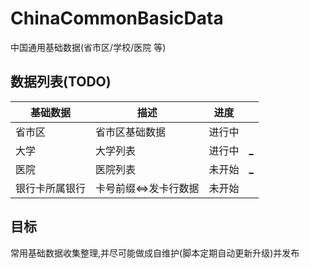 # ChinaCommonBasicData
中国通用基础数据(省市区/学校/医院 等)


## 数据列表(TODO)

| 基础数据 | 描述 | 进度 |      |
| ---- | ---- | ---- | ---- |
| 省市区 | 省市区基础数据 | 进行中 |  |
| 大学 | 大学列表 | 进行中 | [_](https://gaokao.chsi.com.cn/sch) |
| 医院 | 医院列表 | 未开始 | [_](https://yyk.99.com.cn/city.html) |
| 银行卡所属银行 | 卡号前缀<=>发卡行数据 | 未开始 |  |

## 目标

常用基础数据收集整理,并尽可能做成自维护(脚本定期自动更新升级)并发布
